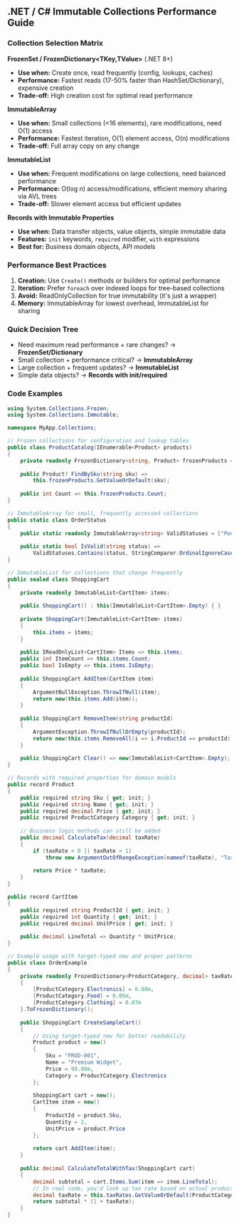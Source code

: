 ## .NET / C# Immutable Collections Performance Guide

### Collection Selection Matrix

**FrozenSet<T> / FrozenDictionary<TKey,TValue>** (.NET 8+)
- **Use when:** Create once, read frequently (config, lookups, caches)
- **Performance:** Fastest reads (17-50% faster than HashSet/Dictionary), expensive creation
- **Trade-off:** High creation cost for optimal read performance

**ImmutableArray<T>**
- **Use when:** Small collections (<16 elements), rare modifications, need O(1) access
- **Performance:** Fastest iteration, O(1) element access, O(n) modifications
- **Trade-off:** Full array copy on any change

**ImmutableList<T>**
- **Use when:** Frequent modifications on large collections, need balanced performance
- **Performance:** O(log n) access/modifications, efficient memory sharing via AVL trees
- **Trade-off:** Slower element access but efficient updates

**Records with Immutable Properties**
- **Use when:** Data transfer objects, value objects, simple immutable data
- **Features:** `init` keywords, `required` modifier, `with` expressions
- **Best for:** Business domain objects, API models

### Performance Best Practices

1. **Creation:** Use `Create()` methods or builders for optimal performance
2. **Iteration:** Prefer `foreach` over indexed loops for tree-based collections
3. **Avoid:** ReadOnlyCollection<T> for true immutability (it's just a wrapper)
4. **Memory:** ImmutableArray for lowest overhead, ImmutableList for sharing

### Quick Decision Tree
- Need maximum read performance + rare changes? → **FrozenSet/Dictionary**
- Small collection + performance critical? → **ImmutableArray**
- Large collection + frequent updates? → **ImmutableList**
- Simple data objects? → **Records with init/required**

### Code Examples
```csharp
using System.Collections.Frozen;
using System.Collections.Immutable;

namespace MyApp.Collections;

// Frozen collections for configuration and lookup tables
public class ProductCatalog(IEnumerable<Product> products)
{
    private readonly FrozenDictionary<string, Product> frozenProducts = products.ToFrozenDictionary(p => p.Sku);
    
    public Product? FindBySku(string sku) =>
        this.frozenProducts.GetValueOrDefault(sku);
    
    public int Count => this.frozenProducts.Count;
}

// ImmutableArray for small, frequently accessed collections  
public static class OrderStatus
{
    public static readonly ImmutableArray<string> ValidStatuses = ["Pending", "Processing", "Shipped", "Delivered"];
    
    public static bool IsValid(string status) =>
        ValidStatuses.Contains(status, StringComparer.OrdinalIgnoreCase);
}

// ImmutableList for collections that change frequently
public sealed class ShoppingCart
{
    private readonly ImmutableList<CartItem> items;
    
    public ShoppingCart() : this(ImmutableList<CartItem>.Empty) { }
    
    private ShoppingCart(ImmutableList<CartItem> items)
    {
        this.items = items;
    }
    
    public IReadOnlyList<CartItem> Items => this.items;
    public int ItemCount => this.items.Count;
    public bool IsEmpty => this.items.IsEmpty;
    
    public ShoppingCart AddItem(CartItem item)
    {
        ArgumentNullException.ThrowIfNull(item);
        return new(this.items.Add(item));
    }
    
    public ShoppingCart RemoveItem(string productId)
    {
        ArgumentException.ThrowIfNullOrEmpty(productId);
        return new(this.items.RemoveAll(i => i.ProductId == productId));
    }
    
    public ShoppingCart Clear() => new(ImmutableList<CartItem>.Empty);
}

// Records with required properties for domain models
public record Product
{
    public required string Sku { get; init; }
    public required string Name { get; init; }
    public required decimal Price { get; init; }
    public required ProductCategory Category { get; init; }
    
    // Business logic methods can still be added
    public decimal CalculateTax(decimal taxRate)
    {
        if (taxRate < 0 || taxRate > 1)
            throw new ArgumentOutOfRangeException(nameof(taxRate), "Tax rate must be between 0 and 1");
            
        return Price * taxRate;
    }
}

public record CartItem
{
    public required string ProductId { get; init; }
    public required int Quantity { get; init; }
    public required decimal UnitPrice { get; init; }
    
    public decimal LineTotal => Quantity * UnitPrice;
}

// Example usage with target-typed new and proper patterns
public class OrderExample
{
    private readonly FrozenDictionary<ProductCategory, decimal> taxRates = new Dictionary<ProductCategory, decimal>
    {
        [ProductCategory.Electronics] = 0.08m,
        [ProductCategory.Food] = 0.05m,
        [ProductCategory.Clothing] = 0.07m
    }.ToFrozenDictionary();
    
    public ShoppingCart CreateSampleCart()
    {
        // Using target-typed new for better readability
        Product product = new()
        {
            Sku = "PROD-001",
            Name = "Premium Widget",
            Price = 99.99m,
            Category = ProductCategory.Electronics
        };
        
        ShoppingCart cart = new();
        CartItem item = new()
        {
            ProductId = product.Sku,
            Quantity = 2,
            UnitPrice = product.Price
        };
        
        return cart.AddItem(item);
    }
    
    public decimal CalculateTotalWithTax(ShoppingCart cart)
    {
        decimal subtotal = cart.Items.Sum(item => item.LineTotal);
        // In real code, you'd look up tax rate based on actual products
        decimal taxRate = this.taxRates.GetValueOrDefault(ProductCategory.Electronics, 0.08m);
        return subtotal * (1 + taxRate);
    }
}